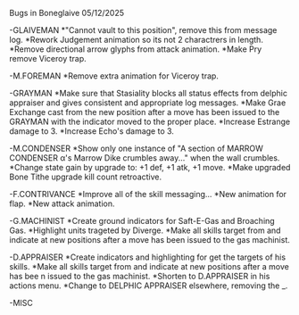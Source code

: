 Bugs in Boneglaive 05/12/2025

-GLAIVEMAN
*"Cannot vault to this position", remove this from message log.
*Rework Judgement animation so its not 2 charactrers in length.
*Remove directional arrow glyphs from attack animation.
*Make Pry remove Viceroy trap.

-M.FOREMAN
*Remove extra animation for Viceroy trap.

-GRAYMAN
*Make sure that Stasiality blocks all status effects from delphic appraiser
and gives consistent and appropriate log messages.
*Make Grae Exchange cast from the new position after a move has been issued to the GRAYMAN with the indicator moved to the proper place.
*Increase Estrange damage to 3.
*Increase Echo's damage to 3.

-M.CONDENSER
*Show only one instance of "A section of MARROW CONDENSER α's Marrow Dike crumbles away..." when the wall crumbles.
*Change state gain by upgrade to: +1 def, +1 atk, +1 move.
*Make upgraded Bone Tithe upgrade kill count retroactive.

-F.CONTRIVANCE
*Improve all of the skill messaging...
*New animation for flap.
*New attack animation.

-G.MACHINIST
*Create ground indicators for Saft-E-Gas and Broaching Gas.
*Highlight units trageted by Diverge.
*Make all skills target from and indicate at new positions after a move has been issued to the gas machinist.

-D.APPRAISER
*Create indicators and highlighting for get the targets of his skills.
*Make all skills target from and indicate at new positions after a move has bee
n issued to the gas machinist.
*Shorten to D.APPRAISER in his actions menu.
*Change to DELPHIC APPRAISER elsewhere, removing the _.

-MISC